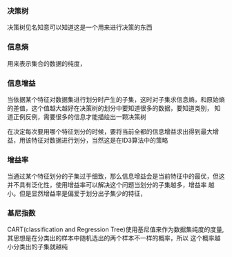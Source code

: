 ### 决策树
决策树见名知意可以知道这是一个用来进行决策的东西
### 信息熵
用来表示集合的数据的纯度，

### 信息增益
当依据某个特征对数据集进行划分时产生的子集，这时对子集求信息熵，和原始熵的差值，这个值越大越好在决策树的划分中要知道很多的数据，要知道类别，
知道正例反例，需要很多的信息才能描绘出一颗决策树

在决定每次要用哪个特征划分的时候，要将当前全都的信息增益求出得到最大增益，用该特征对数据进行划分，当然这是在ID3算法中的策略
### 增益率
当通过某个特征划分的子集过于细致，那么信息增益会是当前特征中的最优，但这并不具有泛化性，使用增益率可以解决这个问题当划分的子集越多，增益率
越小。但是显然增益率是偏爱于划分出子集少的特征，
### 基尼指数
CART(classification and Regression Tree)使用基尼值来作为数据集纯度的度量,其思想是在分类出的样本中随机选出的两个样本不一样的概率，所以
这个概率越小分类出的子集就越纯
